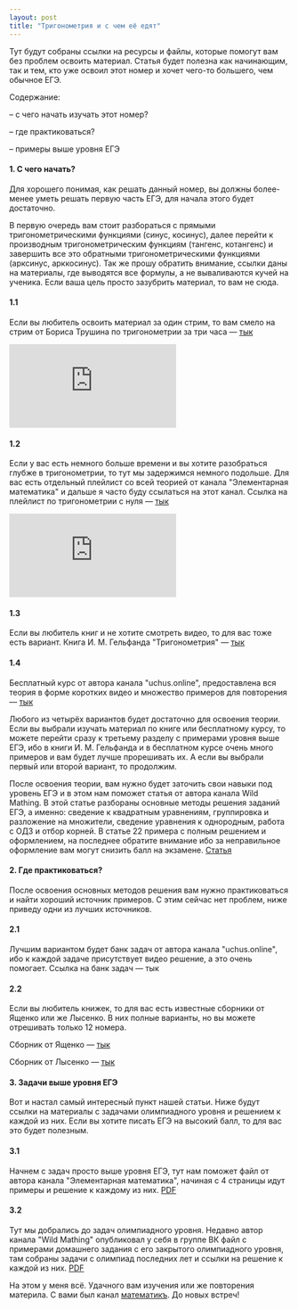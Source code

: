 ```yaml
---
layout: post
title: "Тригонометрия и с чем её едят"
---
```

 
Тут будут собраны ссылки на ресурсы и файлы, которые помогут вам без проблем освоить материал. Статья будет полезна как начинающим, так и тем, кто уже освоил этот номер и хочет чего-то большего, чем обычное ЕГЭ. 

Содержание:

– с чего начать изучать этот номер?

– где практиковаться?

– примеры выше уровня ЕГЭ



#### 1.  С чего начать?
Для хорошего понимая, как решать данный номер, вы должны более-менее уметь решать первую часть ЕГЭ, для начала этого будет достаточно. 

В первую очередь вам стоит разбораться с прямыми тригонометрическими функциями (синус, косинус), далее перейти к производным тригонометрическим функциям (тангенс, котангенс) и завершить все это обратными тригонометрическими функциями (арксинус, арккосинус). Так же прошу обратить внимание, ссылки даны на материалы, где выводятся все формулы, а не вываливаются кучей на ученика. Если ваша цель просто зазубрить материал, то вам не сюда.



#### 1.1
 Если вы любитель освоить материал за один стрим, то вам смело на стрим от Бориса Трушина по тригонометрии за три часа — [тык](https://youtu.be/Z5PrN6xen1g)

<iframe src="https://www.youtube-nocookie.com/embed/Z5PrN6xen1g" title="YouTube video player" frameborder="0" allow="accelerometer; autoplay; clipboard-write; encrypted-media; gyroscope; picture-in-picture" allowfullscreen></iframe>


#### 1.2
Если у вас есть немного больше времени и вы хотите разобраться глубже в тригонометрии, то тут мы задержимся немного подольше. Для вас есть отдельный плейлист со всей теорией от канала "Элементарная математика" и дальше я часто буду ссылаться на этот канал. Ссылка на плейлист по тригонометрии с нуля — [тык](https://youtube.com/playlist?list=PL1ZFQKClTmukaPmGvPk6dSpul3-zTpVlu)

<iframe src="https://www.youtube-nocookie.com/embed/videoseries?list=PL1ZFQKClTmukaPmGvPk6dSpul3-zTpVlu" title="YouTube video player" frameborder="0" allow="accelerometer; autoplay; clipboard-write; encrypted-media; gyroscope; picture-in-picture" allowfullscreen></iframe>

#### 1.3
Если вы любитель книг и не хотите смотреть видео, то для вас тоже есть вариант. Книга И. М. Гельфанда "Тригонометрия"  — [тык](materials/math/Тригонометрия-Гельфанд.pdf)

#### 1.4
Бесплатный курс от автора канала "uchus.online", предоставлена вся теория в форме коротких видео и множество примеров для повторения — [тык](https://vk.com/wall-86125741_23838) 



Любого из четырёх вариантов будет достаточно для освоения теории. Если вы выбрали изучать материал по книге или бесплатному курсу, то можете перейти сразу к третьему разделу с примерами уровня выше ЕГЭ, ибо в книги И. М. Гельфанда и в бесплатном курсе очень много примеров и вам будет лучше прорешивать их. А если вы выбрали первый или второй вариант, то продолжим. 

После освоения теории, вам нужно будет заточить свои навыки под уровень ЕГЭ и в этом нам поможет статья от автора канала Wild Mathing. В этой статье разбораны основные методы решения заданий ЕГЭ, а именно: сведение к квадратным уравнениям, группировка и разложение на множители, сведение уравнения к однородным, работа с ОДЗ и отбор корней. В статье 22 примера с полным решением и оформлением, на последнее обратите внимание ибо за  неправильное оформление вам могут снизить балл на экзамене. [Cтатья](materials/math/СтатьяТригонометрическиеУравнения.pdf)



#### 2. Где практиковаться?
После освоения основных методов решения вам нужно практиковаться и найти хороший источник примеров. С этим сейчас нет проблем, ниже приведу одни из лучших источников. 

#### 2.1 
Лучшим вариантом будет банк задач от автора канала "uchus.online", ибо к каждой задаче присутствует видео решение, а это очень помогает. Ссылка на банк задач — тык

#### 2.2 
Если вы любитель книжек, то для вас есть известные сборники от Ященко или же Лысенко. В них полные варианты, но вы можете отрешивать только 12 номера. 

Сборник от Ященко — [тык](materials/math/Ященко_36_вариантов_2022.pdf) 

Сборник от Лысенко — [тык](materials/math/Лысенко_ЕГЭ_2022.pdf)

#### 3. Задачи выше уровня ЕГЭ
Вот и настал самый интересный пункт нашей статьи. Ниже будут ссылки на материалы с задачами олимпиадного уровня и решением к каждой из них. Если вы хотите писать ЕГЭ на высокий балл, то для вас это будет полезным. 

#### 3.1
Начнем с задач просто выше уровня ЕГЭ, тут нам поможет файл от автора канала "Элементарная математика", начиная с 4 страницы идут примеры и решение к каждому из них. [PDF](materials/math/Тригонометрия_elemen.pdf)

#### 3.2 
Тут мы добрались до задач олимпиадного уровня. Недавно автор канала "Wild Mathing" опубликовал у себя в группе ВК файл с примерами домашнего задания с его закрытого олимпиадного уровня, там собраны задачи с олимпиад последних лет и ссылки на решение к каждой из них. [PDF](materials/math/12_Тригонометрия_Аркфункции,_неравенства.pdf) 





На этом у меня всё. Удачного вам изучения или же повторения материла. С вами был канал [математикъ](https://t.me/welovemathh). До новых встреч!
